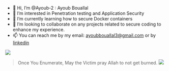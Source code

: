 - 👋 Hi, I’m @Ayoub-2 : Ayoub Bouallal
- 👀 I’m interested in Penetration testing and Application Security
- 🌱 I’m currently learning how to secure Docker containers 
- 💞️ I’m looking to collaborate on any projects related to secure coding to enhance my experience.
- 📫 You can reach me by my email: ayoubbouallal3@gmail.com or by [linkedin](https://www.linkedin.com/in/bouallal-ayoub/)


![](https://tryhackme-badges.s3.amazonaws.com/AycntKL.png)
> Once You Enumerate, May the Victim pray Allah to not get burned.
![](https://hit.yhype.me/github/profile?user_id=71018302)
